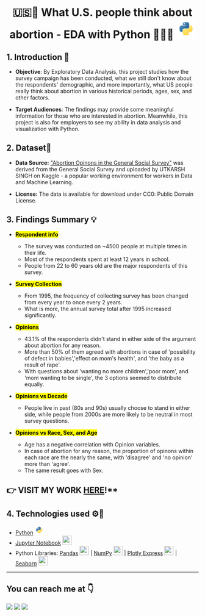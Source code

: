 # <h1 align="center">:us::girl: What U.S. people think about abortion - EDA with Python :girl::us: <img src="https://github.com/PrinceCorwin/Useful-tech-icons/blob/main/images/python.png" width="50" height="50"></h1>

## **1. Introduction** :pushpin:

- **Objective**: By Exploratory Data Analysis, this project studies how the survey campaign has been conducted, what we still don't know about the respondents' demographic, and more importantly, what US people really think about abortion in various historical periods, ages, sex, and other factors.

- **Target Audiences**: The findings may provide some meaningful information for those who are interested in abortion. Meanwhile, this project is also for employers to see my ability in data analysis and visualization with Python.

## **2. Dataset**:microscope:

- **Data Source:** ["Abortion Opinons in the General Social Survey"](https://www.kaggle.com/datasets/utkarshx27/abortion-opinions-in-the-general-social-survey) was derived from the General Social Survey and uploaded by UTKARSH SINGH on Kaggle - a popular working environment for workers in Data and Machine Learning.

- **License:** The data is available for download under CC0: Public Domain License.

## **3. Findings Summary** :bulb:

 * <mark><b>Respondent info</b></mark> 
    * The survey was conducted on ~4500 people at multiple times in their life.<br>
    * Most of the respondents spent at least 12 years in school.<br>
    * People from 22 to 60 years old are the major respondents of this survey.
   
   
 * <mark><b>Survey Collection</b></mark> 
    * From 1995, the frequency of collecting survey has been changed from every year to once every 2 years.
    * What is more, the annual survey total after 1995 increased significantly.<br>
    
    
 * <mark><b>Opinions</b></mark>
    * 43.1% of the respondents didn't stand in either side of the argument about abortion for any reason.
    * More than 50% of them agreed with abortions in case of 'possibility of defect in babies','effect on mom's health', and 'the baby as a result of rape'.
    * With questions about 'wanting no more children','poor mom', and 'mom wanting to be single', the 3 options seemed to distribute equally.<br>
    
 
 * <mark><b>Opinions vs Decade</b></mark>
    * People live in past (80s and 90s) usually choose to stand in either side, while people from 2000s are more likely to be neutral in most survey questions.<br>
    
 
 * <mark><b>Opinions vs Race, Sex, and Age</b></mark>
    * Age has a negative correlation with Opinion variables.
    * In case of abortion for any reason, the proportion of opinons within each race are the nearly the same, with 'disagree' and 'no opinion' more than 'agree'.
    * The same result goes with Sex.

## 👉 VISIT MY WORK [HERE](https://github.com/phucthichlai/Abortion/blob/main/What%20US%20people%20think%20about%20abortion%20-%20EDA.ipynb)!**

## 4. Technologies used ⚙️:satellite:
- [Python](https://coursera.org/share/9633cd154ac74544f87f83434258a90b) <img src="https://github.com/PrinceCorwin/Useful-tech-icons/blob/main/images/python.png" width="24" height="24">
- [Jupyter Notebook](https://jupyter.org/) <img src="https://user-images.githubusercontent.com/104643138/226098051-177ede6d-3fe5-49a8-8f57-446caf49f94c.png" width="24" height="24">
- Python Libraries: [Pandas](https://pandas.pydata.org/) <img src="https://user-images.githubusercontent.com/104643138/225993416-31cf4034-962c-4842-8821-5a5ccfc8e729.png" width="24" height="24"/> | [NumPy](https://numpy.org/) <img src="https://user-images.githubusercontent.com/104643138/225993758-e1b3af8b-47a0-405d-90ff-b2edeeac3d37.png" width="24" height="24"/> | [Plotly Express](https://plotly.com/python/plotly-express/) <img src="https://github.com/phucthichlai/Abortion/assets/104643138/2ccdf373-347c-4c72-9131-b7e62cd71dc8" width="24" height="24"/>
| [Seaborn](https://seaborn.pydata.org/) <img src="https://user-images.githubusercontent.com/104643138/225994199-d9f150a0-27b6-44bc-a581-2e21d7d0e9af.svg" width="24" height="24"/>

***

## You can reach me at 👇
<img href="https://www.facebook.com/dobaophuc98/" src="https://img.shields.io/badge/Facebook-@dobaophuc98-1877F2?style=for-the-badge&logo=Facebook"/>
<img href="https://www.linkedin.com/in/andy-data-analyst/" src="https://img.shields.io/badge/LinkedIn-@Andy_data_analyst-0A66C2?style=for-the-badge&logo=LinkedIn"/>
<img src="https://img.shields.io/badge/Gmail-dobaophuc1998@gmail.com-EA4335?style=for-the-badge&logo=Gmail"/>
